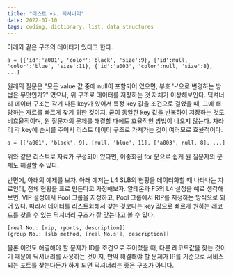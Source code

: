 ```yaml
---
title: "리스트 vs. 딕셔너리"
date: 2022-07-10
tags: coding, dictionary, list, data structures
---
```

아래와 같은 구조의 데이터가 있다고 한다.
```
a = [{'id':'a001', 'color':'black', 'size':9}, {'id':null, 'color':'blue', 'size':11}, {'id':'a003', 'color':null, 'size':8}, ...]
```
원래의 질문은 "모든 value 값 중에 null이 포함되어 있으면, 부호 '-'으로 변경하는 방법은 무엇인가?" 였으나, 위 구조로 데이터를 저장하는 것 자체가 이상해보인다. 딕셔너리 데이터 구조는 각기 다른 key가 있어서 특정 key 값을 조건으로 걸었을 때, 그에 해당하는 자료를 빠르게 찾기 위한 것이지, 굳이 동일한 key 값을 반복하여 저장하는 것도 비효율적이며, 원 질문자의 문제를 해결할 때에도 효율적인 방법이 나오지 않는다. 차라리 각 key에 순서를 주어서 리스트 데이터 구조로 가져가는 것이 여러모로 효율적이다.
```
a = [['a001', 'black', 9], [null, 'blue', 11], ['a003', null, 8], ...]
```
위와 같은 리스트로 자료가 구성되어 있다면, 이중화된 for 문으로 쉽게 원 질문자의 문제도 해결할 수 있다.

반면에, 아래의 예제를 보자.
아래 예저는 L4 SLB의 현황을 데이터화할 때 나타나는 자료인데, 전체 현황을 표로 만든다고 가정해보자. 알테온과 F5의 L4 설정을 예로 생각해보면, VIP 설정에서 Pool 그룹을 지정하고, Pool 그룹에서 RIP를 지정하는 방식으로 되어 있다. 따라서 데이터를 리스트화해서 찾는 것보다는 key 값으로 빠르게 원하는 레코드를 찾을 수 있는 딕셔너리 구조가 잘 맞는다고 볼 수 있다.
```
[real No.: [rip, rports, description]]
[group No.: [slb method, [real No.s'], description]]
```
물론 이것도 해결해야 할 문제가 ID를 조건으로 주어졌을 때, 다른 레코드값을 찾는 것이기 때문에 딕셔너리를 사용하는 것이지, 만약 해결해야 할 문제가 IP를 기준으로 서비스되는 포트를 찾는다든가 하게 되면 딕셔너리는 좋은 구조가 아니다.
